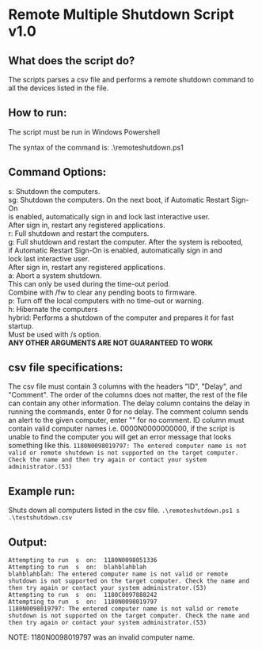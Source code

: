 ﻿# Remote Multiple Shutdown Script v1.0

## What does the script do?
The scripts parses a csv file and performs a remote shutdown command to all
the devices listed in the file.

## How to run:
The script must be run in Windows Powershell

The syntax of the command is: .\remoteshutdown.ps1 <command option> <csv file name>

## Command Options:
s:  Shutdown the computers.\
sg: Shutdown the computers. On the next boot, if Automatic Restart Sign-On\
    is enabled, automatically sign in and lock last interactive user.\
    After sign in, restart any registered applications.\
r:  Full shutdown and restart the computers.\
g:  Full shutdown and restart the computer. After the system is rebooted,\
    if Automatic Restart Sign-On is enabled, automatically sign in and\
    lock last interactive user.\
    After sign in, restart any registered applications.\
a:  Abort a system shutdown.\
    This can only be used during the time-out period.\
    Combine with /fw to clear any pending boots to firmware.\
p:  Turn off the local computers with no time-out or warning.\
h:  Hibernate the computers\
hybrid: Performs a shutdown of the computer and prepares it for fast startup.\
    Must be used with /s option.\
**ANY OTHER ARGUMENTS ARE NOT GUARANTEED TO WORK**

## csv file specifications:
The csv file must contain 3 columns with the headers "ID", "Delay", and "Comment".
The order of the columns does not matter, the rest of the file can contain any other
information. The delay column contains the delay in running the commands, enter 0 for
no delay. The comment column sends an alert to the given computer, enter "" for no 
comment. ID column must contain valid computer names i.e. 0000N0000000000, if
the script is unable to find the computer you will get an error message that looks 
something like this.
`1180N0098019797: The entered computer name is not valid or remote shutdown is not supported on the target computer. Check the name and then try again or contact your system administrator.(53)`

## Example run:
Shuts down all computers listed in the csv file.
`.\remoteshutdown.ps1 s .\testshutdown.csv`

## Output:
```
Attempting to run  s  on:  1180N0098051336
Attempting to run  s  on:  blahblahblah
blahblahblah: The entered computer name is not valid or remote shutdown is not supported on the target computer. Check the name and then try again or contact your system administrator.(53)
Attempting to run  s  on:  1180C0097888242
Attempting to run  s  on:  1180N0098019797
1180N0098019797: The entered computer name is not valid or remote shutdown is not supported on the target computer. Check the name and then try again or contact your system administrator.(53)
```
NOTE: 1180N0098019797 was an invalid computer name.
